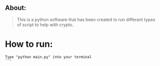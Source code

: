 ## About:
> This is a python software that has been created to run differant types of script to help with crypto.

# How to run:

```
Type "python main.py" into your terminal
``'
